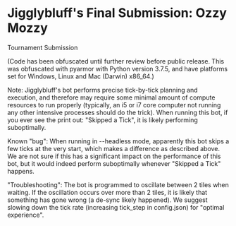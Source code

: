 # Jigglybluff's Final Submission: Ozzy Mozzy
Tournament Submission

(Code has been obfuscated until further review before public release. This was obfuscated with pyarmor with Python version 3.7.5, and have platforms set for Windows, Linux and Mac (Darwin) x86_64.)

Note: Jigglybluff's bot performs precise tick-by-tick planning and execution, and therefore may require some minimal amount of compute resources to run properly (typically, an i5 or i7 core computer not running any other intensive processes should do the trick).
When running this bot, if you ever see the print out: "Skipped a Tick", it is likely performing suboptimally.

Known "bug": When running in --headless mode, apparently this bot skips a few ticks at the very start, which makes a difference as described above. We are not sure if this has a significant impact on the performance of this bot, but it would indeed perform suboptimally whenever "Skipped a Tick" happens.

"Troubleshooting": The bot is programmed to oscillate between 2 tiles when waiting. If the oscillation occurs over more than 2 tiles, it is likely that something has gone wrong (a de-sync likely happened). We suggest slowing down the tick rate (increasing tick_step in config.json) for "optimal experience". 
